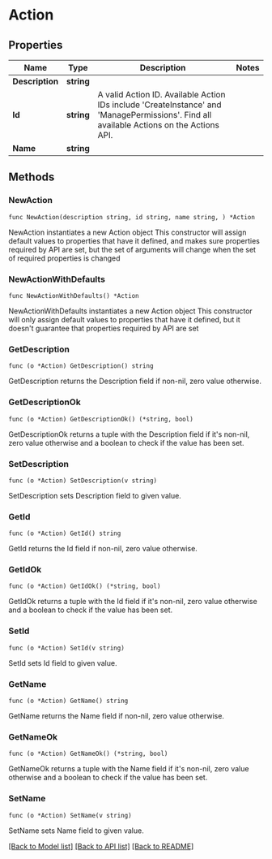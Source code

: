 # Action

## Properties

Name | Type | Description | Notes
------------ | ------------- | ------------- | -------------
**Description** | **string** |  | 
**Id** | **string** | A valid Action ID. Available Action IDs include &#39;CreateInstance&#39; and &#39;ManagePermissions&#39;. Find all available Actions on the Actions API. | 
**Name** | **string** |  | 

## Methods

### NewAction

`func NewAction(description string, id string, name string, ) *Action`

NewAction instantiates a new Action object
This constructor will assign default values to properties that have it defined,
and makes sure properties required by API are set, but the set of arguments
will change when the set of required properties is changed

### NewActionWithDefaults

`func NewActionWithDefaults() *Action`

NewActionWithDefaults instantiates a new Action object
This constructor will only assign default values to properties that have it defined,
but it doesn't guarantee that properties required by API are set

### GetDescription

`func (o *Action) GetDescription() string`

GetDescription returns the Description field if non-nil, zero value otherwise.

### GetDescriptionOk

`func (o *Action) GetDescriptionOk() (*string, bool)`

GetDescriptionOk returns a tuple with the Description field if it's non-nil, zero value otherwise
and a boolean to check if the value has been set.

### SetDescription

`func (o *Action) SetDescription(v string)`

SetDescription sets Description field to given value.


### GetId

`func (o *Action) GetId() string`

GetId returns the Id field if non-nil, zero value otherwise.

### GetIdOk

`func (o *Action) GetIdOk() (*string, bool)`

GetIdOk returns a tuple with the Id field if it's non-nil, zero value otherwise
and a boolean to check if the value has been set.

### SetId

`func (o *Action) SetId(v string)`

SetId sets Id field to given value.


### GetName

`func (o *Action) GetName() string`

GetName returns the Name field if non-nil, zero value otherwise.

### GetNameOk

`func (o *Action) GetNameOk() (*string, bool)`

GetNameOk returns a tuple with the Name field if it's non-nil, zero value otherwise
and a boolean to check if the value has been set.

### SetName

`func (o *Action) SetName(v string)`

SetName sets Name field to given value.



[[Back to Model list]](../README.md#documentation-for-models) [[Back to API list]](../README.md#documentation-for-api-endpoints) [[Back to README]](../README.md)


